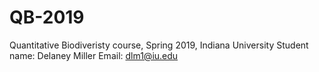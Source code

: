 # QB-2019
Quantitative Biodiveristy course, Spring 2019, Indiana University
Student name: Delaney Miller
Email: dlm1@iu.edu
